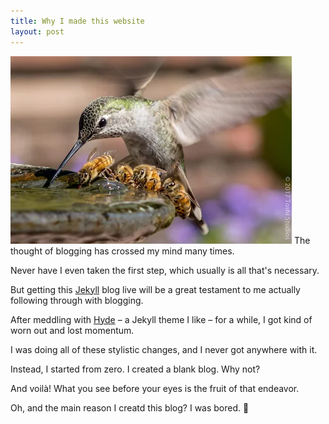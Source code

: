 ```yaml
---
title: Why I made this website
layout: post
---
```


<img src="/assets/hummingbird_and_bees.webp"  alt="Hummingbird and bees sharing a water fountain" width="450" height="300" decoding="async">
The thought of blogging has crossed my mind many times.

Never have I even taken the first step, which usually is all that's necessary.

But getting this [Jekyll](https://jekyllrb.com/) blog live will be a great testament to me actually following through with blogging.

After meddling with [Hyde](https://hyde.getpoole.com/) – a Jekyll theme I like – for a while, I got kind of worn out and lost momentum.

I was doing all of these stylistic changes, and I never got anywhere with it.

Instead, I started from zero. I created a blank blog. Why not?

And voilà! What you see before your eyes is the fruit of that endeavor.

Oh, and the main reason I creatd this blog? I was bored. 🐸
